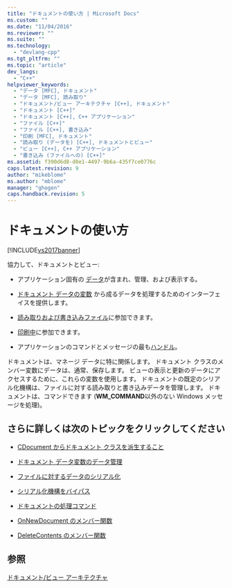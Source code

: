 ```yaml
---
title: "ドキュメントの使い方 | Microsoft Docs"
ms.custom: ""
ms.date: "11/04/2016"
ms.reviewer: ""
ms.suite: ""
ms.technology: 
  - "devlang-cpp"
ms.tgt_pltfrm: ""
ms.topic: "article"
dev_langs: 
  - "C++"
helpviewer_keywords: 
  - "データ [MFC], ドキュメント"
  - "データ [MFC], 読み取り"
  - "ドキュメント/ビュー アーキテクチャ [C++], ドキュメント"
  - "ドキュメント [C++]"
  - "ドキュメント [C++], C++ アプリケーション"
  - "ファイル [C++]"
  - "ファイル [C++], 書き込み"
  - "印刷 [MFC], ドキュメント"
  - "読み取り (データを) [C++], ドキュメントとビュー"
  - "ビュー [C++], C++ アプリケーション"
  - "書き込み (ファイルへの) [C++]"
ms.assetid: f390d6d8-d0e1-4497-9b6a-435f7ce0776c
caps.latest.revision: 9
author: "mikeblome"
ms.author: "mblome"
manager: "ghogen"
caps.handback.revision: 5
---
```

# ドキュメントの使い方
[!INCLUDE[vs2017banner](../assembler/inline/includes/vs2017banner.md)]

協力して、ドキュメントとビュー:  
  
-   アプリケーション固有の [データ](../mfc/managing-data-with-document-data-variables.md)が含まれ、管理、および表示する。  
  
-   [ドキュメント データの変数](../mfc/managing-data-with-document-data-variables.md) から成るデータを処理するためのインターフェイスを提供します。  
  
-   [読み取りおよび書き込みファイル](../mfc/serializing-data-to-and-from-files.md)に参加できます。  
  
-   [印刷中](../mfc/role-of-the-view-in-printing.md)に参加できます。  
  
-   アプリケーションのコマンドとメッセージの最も[ハンドル](../mfc/handling-commands-in-the-document.md)。  
  
 ドキュメントは、マネージ データに特に関係します。  ドキュメント クラスのメンバー変数にデータは、通常、保存します。  ビューの表示と更新のデータにアクセスするために、これらの変数を使用します。  ドキュメントの既定のシリアル化機構は、ファイルに対する読み取りと書き込みデータを管理します。  ドキュメントは、コマンドできます \(**WM\_COMMAND**以外のない Windows メッセージを処理\)。  
  
## さらに詳しくは次のトピックをクリックしてください  
  
-   [CDocument からドキュメント クラスを派生すること](../mfc/deriving-a-document-class-from-cdocument.md)  
  
-   [ドキュメント データ変数のデータ管理](../mfc/managing-data-with-document-data-variables.md)  
  
-   [ファイルに対するデータのシリアル化](../mfc/serializing-data-to-and-from-files.md)  
  
-   [シリアル化機構をバイパス](../mfc/bypassing-the-serialization-mechanism.md)  
  
-   [ドキュメントの処理コマンド](../mfc/handling-commands-in-the-document.md)  
  
-   [OnNewDocument のメンバー関数](../Topic/CDocument::OnNewDocument.md)  
  
-   [DeleteContents のメンバー関数](../Topic/CDocument::DeleteContents.md)  
  
## 参照  
 [ドキュメント\/ビュー アーキテクチャ](../Topic/Document-View%20Architecture.md)